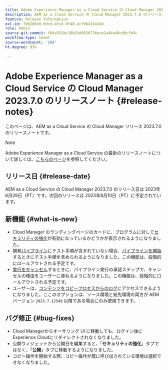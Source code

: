 ```yaml
---
title: Adobe Experience Manager as a Cloud Service の Cloud Manager 2023.7.0 のリリースノート
description: AEM as a Cloud Service の Cloud Manager 2023.7.0 のリリースノート。
feature: Release Information
exl-id: 7b6280e8-b9cd-4fc8-9f48-ecf9b41b41b8
role: Admin
source-git-commit: f64a551bc18b53d0026736ece2a44e48cd0cfb4c
workflow-type: tm+mt
source-wordcount: '268'
ht-degree: 93%

---
```


# Adobe Experience Manager as a Cloud Service の Cloud Manager 2023.7.0 のリリースノート {#release-notes}

このページは、AEM as a Cloud Service の Cloud Manager リリース 2023.7.0 のリリースノートです。

>[!NOTE]
>
>Adobe Experience Manager as a Cloud Service の最新のリリースノートについて詳しくは、[こちらのページ](/help/release-notes/release-notes-cloud/release-notes-current.md)を参照してください。

## リリース日 {#release-date}

AEM as a Cloud Service の Cloud Manager 2023.7.0 のリリース日は 2023年6月29日（PT）です。次回のリリースは 2023年8月10日（PT）に予定されています。

## 新機能 {#what-is-new}

* Cloud Manager のランディングページのカードに、プログラムに対して[セキュリティの強化](/help/implementing/cloud-manager/getting-access-to-aem-in-cloud/creating-production-programs.md)が有効になっているかどうかが表示されるようになりました。
* 開発[パイプライン](/help/implementing/cloud-manager/configuring-pipelines/introduction-ci-cd-pipelines.md)にテスト手順が含まれていない場合、[パイプラインを開始](/help/implementing/cloud-manager/configuring-pipelines/managing-pipelines.md#running-pipelines)するときにテスト手順を含められるようになりました。この機能は、段階的にロールアウトされる予定です。
* [実行をキャンセル](/help/implementing/cloud-manager/configuring-pipelines/managing-pipelines.md#view-details)するときに、パイプライン実行の承認ステップで、キャンセルの理由をユーザーに尋ねるようになりました。この機能は、段階的にロールアウトされる予定です。
* ユーザーは、[コンテンツをコピープロセスからのログ](/help/implementing/developing/tools/content-copy.md#accessing-logs)にアクセスできるようになりました。ここのオプションは、ソース環境と宛先環境の両方が AEM バージョン `2023.7.12549` 以降である場合にのみ使用できます。

## バグ修正 {#bug-fixes}

* Cloud Managerからオーサリング UI に移動しても、ログイン後にExperience Cloudにリダイレクトされなくなりました。
* 公開ウィジェットから公開日を編集すると、「**セキュリティの強化**」タブではなく、「**公開**」タブに移動するようになりました。
* コピー操作を開始する際、コピー操作が既に呼び出されている環境は選択できなくなりました。
